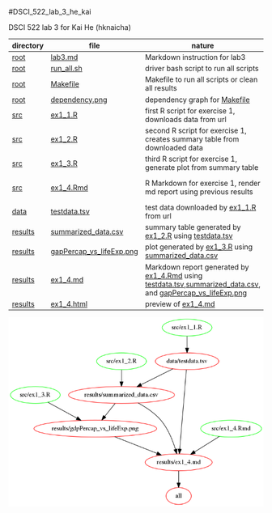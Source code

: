 #DSCI_522_lab_3_he_kai

DSCI 522 lab 3 for Kai He (hknaicha)

|directory|file|nature|usage|
|---------|----|------|-----|
|[root](https://github.ubc.ca/ubc-mds-2016/DSCI_522_lab_3_he_kai)|[lab3.md](https://github.ubc.ca/ubc-mds-2016/DSCI_522_lab_3_he_kai/blob/master/lab3.md)|Markdown instruction for lab3|open in Rstudio or view on github|
|[root](https://github.ubc.ca/ubc-mds-2016/DSCI_522_lab_3_he_kai)|[run_all.sh](https://github.ubc.ca/ubc-mds-2016/DSCI_522_lab_3_he_kai/blob/master/run_all.sh)|driver bash script to run all scripts|`bash run_all.sh`|
|[root](https://github.ubc.ca/ubc-mds-2016/DSCI_522_lab_3_he_kai)|[Makefile](https://github.ubc.ca/ubc-mds-2016/DSCI_522_lab_3_he_kai/blob/master/Makefile)|Makefile to run all scripts or clean all results|`make` or `make clean`|
|[root](https://github.ubc.ca/ubc-mds-2016/DSCI_522_lab_3_he_kai)|[dependency.png](https://github.ubc.ca/ubc-mds-2016/DSCI_522_lab_3_he_kai/blob/master/dependency.png)|dependency graph for [Makefile](https://github.ubc.ca/ubc-mds-2016/DSCI_522_lab_3_he_kai/blob/master/Makefile)|Open as png file or view on github|
|[src](https://github.ubc.ca/ubc-mds-2016/DSCI_522_lab_3_he_kai/tree/master/src)|[ex1_1.R](https://github.ubc.ca/ubc-mds-2016/DSCI_522_lab_3_he_kai/blob/master/src/ex1_1.R)|first R script for exercise 1, downloads data from url|`Rscript src/ex1_1.R <url> <destination>`|
|[src](https://github.ubc.ca/ubc-mds-2016/DSCI_522_lab_3_he_kai/tree/master/src)|[ex1_2.R](https://github.ubc.ca/ubc-mds-2016/DSCI_522_lab_3_he_kai/blob/master/src/ex1_2.R)|second R script for exercise 1, creates summary table from downloaded data|`Rscript src/ex1_2.R <input data> <output name>`|
|[src](https://github.ubc.ca/ubc-mds-2016/DSCI_522_lab_3_he_kai/tree/master/src)|[ex1_3.R](https://github.ubc.ca/ubc-mds-2016/DSCI_522_lab_3_he_kai/blob/master/src/ex1_3.R)|third R script for exercise 1, generate plot from summary table|`Rscript src/ex1_3.R <input table> <plot name>`|
|[src](https://github.ubc.ca/ubc-mds-2016/DSCI_522_lab_3_he_kai/tree/master/src)|[ex1_4.Rmd](https://github.ubc.ca/ubc-mds-2016/DSCI_522_lab_3_he_kai/blob/master/src/ex1_4.Rmd)|R Markdown for exercise 1, render md report using previous results|`Rscript -e 'rmarkdown::render("src/ex1_4.Rmd", output_dir = <out dir>)'`|
|[data](https://github.ubc.ca/ubc-mds-2016/DSCI_522_lab_3_he_kai/tree/master/data)|[testdata.tsv](https://github.ubc.ca/ubc-mds-2016/DSCI_522_lab_3_he_kai/blob/master/data/testdata.tsv)|test data downloaded by [ex1_1.R](https://github.ubc.ca/ubc-mds-2016/DSCI_522_lab_3_he_kai/blob/master/src/ex1_1.R) from url|read in as tsv file|
|[results](https://github.ubc.ca/ubc-mds-2016/DSCI_522_lab_3_he_kai/tree/master/results)|[summarized_data.csv](https://github.ubc.ca/ubc-mds-2016/DSCI_522_lab_3_he_kai/blob/master/results/summarized_data.csv)|summary table generated by [ex1_2.R](https://github.ubc.ca/ubc-mds-2016/DSCI_522_lab_3_he_kai/blob/master/src/ex1_2.R) using [testdata.tsv](https://github.ubc.ca/ubc-mds-2016/DSCI_522_lab_3_he_kai/blob/master/data/testdata.tsv)|read in as csv file|
|[results](https://github.ubc.ca/ubc-mds-2016/DSCI_522_lab_3_he_kai/tree/master/results)|[gapPercap_vs_lifeExp.png](https://github.ubc.ca/ubc-mds-2016/DSCI_522_lab_3_he_kai/blob/master/results/gdpPercap_vs_lifeExp.png)|plot generated by [ex1_3.R](https://github.ubc.ca/ubc-mds-2016/DSCI_522_lab_3_he_kai/blob/master/src/ex1_3.R) using [summarized_data.csv](https://github.ubc.ca/ubc-mds-2016/DSCI_522_lab_3_he_kai/blob/master/results/summarized_data.csv)|open as png file or view on github|
|[results](https://github.ubc.ca/ubc-mds-2016/DSCI_522_lab_3_he_kai/tree/master/results)|[ex1_4.md](https://github.ubc.ca/ubc-mds-2016/DSCI_522_lab_3_he_kai/blob/master/results/ex1_4.md)|Markdown report generated by [ex1_4.Rmd](https://github.ubc.ca/ubc-mds-2016/DSCI_522_lab_3_he_kai/blob/master/src/ex1_4.Rmd) using [testdata.tsv](https://github.ubc.ca/ubc-mds-2016/DSCI_522_lab_3_he_kai/blob/master/data/testdata.tsv),[summarized_data.csv](https://github.ubc.ca/ubc-mds-2016/DSCI_522_lab_3_he_kai/blob/master/results/summarized_data.csv), and [gapPercap_vs_lifeExp.png](https://github.ubc.ca/ubc-mds-2016/DSCI_522_lab_3_he_kai/blob/master/results/gdpPercap_vs_lifeExp.png)|open with rstudio or view on github|
|[results](https://github.ubc.ca/ubc-mds-2016/DSCI_522_lab_3_he_kai/tree/master/results)|[ex1_4.html](https://github.ubc.ca/ubc-mds-2016/DSCI_522_lab_3_he_kai/blob/master/results/ex1_4.html)|preview of [ex1_4.md](https://github.ubc.ca/ubc-mds-2016/DSCI_522_lab_3_he_kai/blob/master/results/ex1_4.md)|open in browser|




![make file dependency graph](dependency.png)
